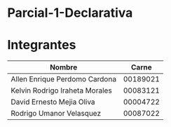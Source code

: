 # Parcial-1-Declarativa

# Integrantes

| Nombre  | Carne |
| ------------- |:-------------:|
| Allen Enrique Perdomo Cardona  |00189021     |
| Kelvin Rodrigo Iraheta Morales      | 00083121     |
| David Ernesto Mejia Oliva    | 00004722     |
|Rodrigo Umanor Velasquez | 00087022
